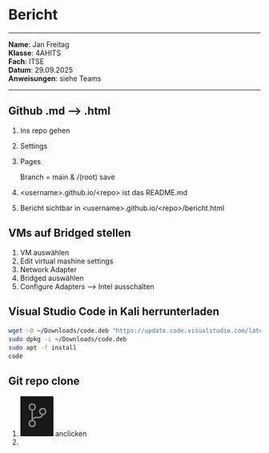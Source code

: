 # Bericht
 
---
 
**Name**: Jan Freitag   
**Klasse**: 4AHITS   
**Fach**: ITSE   
**Datum**: 29.09.2025   
**Anweisungen**: siehe Teams
 
---
 
## Github .md --> .html
 
1. Ins repo gehen
2. Settings
3. Pages
 
    Branch = main & /(root)
    save
4. \<username>.github.io/\<repo> ist das README.md
 
5. Bericht sichtbar in \<username>.github.io/\<repo>/bericht.html
 
## VMs auf Bridged stellen
 
1. VM auswählen
2. Edit virtual mashine settings
3. Network Adapter
4. Bridged auswählen
5. Configure Adapters --> Intel ausschalten
 
## Visual Studio Code in Kali herrunterladen
 
```sh
wget -O ~/Downloads/code.deb "https://update.code.visualstudio.com/latest/linux-deb-x64/stable"
sudo dpkg -i ~/Downloads/code.deb
sudo apt -f install     
code
```

## Git repo clone

1. ![Branch icon VS Code](./img/image.png) anclicken
2. 